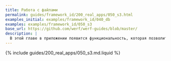 ```yaml
---
title: Работа с файлами
permalink: guides/framework_id/200_real_apps/050_s3.html
examples_initial: examples/framework_id/040_db
examples: examples/framework_id/050_s3
base_url: https://github.com/werf/werf-guides/blob/master/
description: |
  В этой главе в приложении появится функциональность, которая позволит загружать и скачивать файлы. Будут рассмотрены особенности работы с файлами в Kubernetes, а также продемонстрирован рабочий пример с использованием S3-хранилища.
---
```


{% include guides/200_real_apps/050_s3.md.liquid %}
